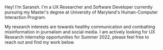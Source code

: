 Hey! I'm Saransh. I'm a UX Researcher and Software Developer currently pursuing my Master's degree at University of Maryland's Human-Computer Interaction Program.

My research interests are towards healthy communication and combatting misinformation in journalism and social media. I am actively looking for UX Research internship opportunities for Summer 2022, please feel free to reach out and find my work below.

<!--
I am a Graduate Student at University of Maryland's Human Computer Interaction program. My interests lie in developing data visualizations for digital media and journalism, as well as computational journalism and misinformatio. -->
